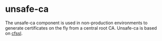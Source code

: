 # unsafe-ca

The unsafe-ca component is used in non-production environments to generate certificates on the fly from a central root CA. Unsafe-ca is based on [cfssl](https://github.com/cloudflare/cfssl).
